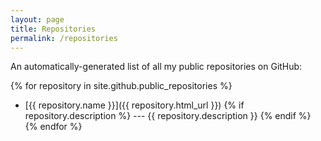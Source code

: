 ```yaml
---
layout: page
title: Repositories
permalink: /repositories
---
```


An automatically-generated list of all my public repositories on GitHub:

{% for repository in site.github.public_repositories %}
* [{{ repository.name }}]({{ repository.html_url }}) {% if repository.description %} --- {{ repository.description }} {% endif %}
{% endfor %}